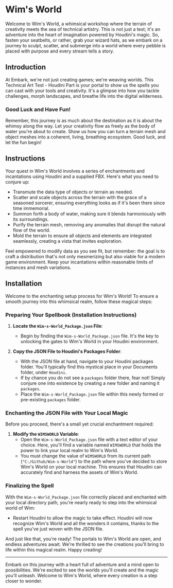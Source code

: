 # Wim's World

Welcome to Wim's World, a whimsical workshop where the terrain of creativity meets the sea of technical artistry. This is not just a test; it's an adventure into the heart of imagination powered by Houdini's magic. So, fasten your seatbelts, or rather, grab your wizard hats, as we embark on a journey to sculpt, scatter, and submerge into a world where every pebble is placed with purpose and every stream tells a story.

## Introduction

At Embark, we're not just creating games; we're weaving worlds. This Technical Art Test - Houdini Part is your portal to show us the spells you can cast with your tools and creativity. It's a glimpse into how you tackle challenges, morph landscapes, and breathe life into the digital wilderness.

### Good Luck and Have Fun!

Remember, this journey is as much about the destination as it is about the whimsy along the way. Let your creativity flow as freely as the body of water you're about to create. Show us how you can turn a terrain mesh and object meshes into a coherent, living, breathing ecosystem. Good luck, and let the fun begin!

## Instructions

Your quest in Wim's World involves a series of enchantments and incantations using Houdini and a supplied FBX. Here's what you need to conjure up:

- Transmute the data type of objects or terrain as needed.
- Scatter and scale objects across the terrain with the grace of a seasoned sorcerer, ensuring everything looks as if it's been there since time immemorial.
- Summon forth a body of water, making sure it blends harmoniously with its surroundings.
- Purify the terrain mesh, removing any anomalies that disrupt the natural flow of the world.
- Mold the terrain to ensure all objects and elements are integrated seamlessly, creating a vista that invites exploration.

Feel empowered to modify data as you see fit, but remember: the goal is to craft a distribution that's not only mesmerizing but also viable for a modern game environment. Keep your incantations within reasonable limits of instances and mesh variations.

## Installation

Welcome to the enchanting setup process for Wim's World! To ensure a smooth journey into this whimsical realm, follow these magical steps:

### Preparing Your Spellbook (Installation Instructions)

1. **Locate the `Wim-s-World_Package.json` File**:
   - Begin by finding the `Wim-s-World_Package.json` file. It's the key to unlocking the gates to Wim's World in your Houdini environment.

2. **Copy the JSON File to Houdini's Packages Folder**:
   - With the JSON file at hand, navigate to your Houdini packages folder. You'll typically find this mystical place in your Documents folder, under `Houdini`.
   - If by chance you do not see a `packages` folder there, fear not! Simply conjure one into existence by creating a new folder and naming it `packages`.
   - Place the `Wim-s-World_Package.json` file within this newly formed or pre-existing `packages` folder.

### Enchanting the JSON File with Your Local Magic

Before you proceed, there's a small yet crucial enchantment required:

1. **Modify the `WIMSWORLD` Variable**:
   - Open the `Wim-s-World_Package.json` file with a text editor of your choice. Here, you'll find a variable named `WIMSWORLD` that holds the power to link your local realm to Wim's World.
   - You must change the value of `WIMSWORLD` from its current path (`"C:/Github/Wim-s-World"`) to the path where you've decided to store Wim's World on your local machine. This ensures that Houdini can accurately find and harness the assets of Wim's World.

### Finalizing the Spell

With the `Wim-s-World_Package.json` file correctly placed and enchanted with your local directory path, you're nearly ready to step into the whimsical world of Wim:

- Restart Houdini to allow the magic to take effect. Houdini will now recognize Wim's World and all the wonders it contains, thanks to the spell you've just woven with the JSON file.

And just like that, you're ready! The portals to Wim's World are open, and endless adventures await. We're thrilled to see the creations you'll bring to life within this magical realm. Happy creating!

---

Embark on this journey with a heart full of adventure and a mind open to possibilities. We're excited to see the worlds you'll create and the magic you'll unleash. Welcome to Wim's World, where every creation is a step closer to wonder.
